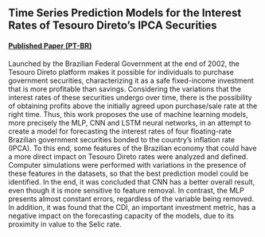 ## Time Series Prediction Models for the Interest Rates of Tesouro Direto’s IPCA Securities
#### [Published Paper (PT-BR)](http://dx.doi.org/10.21528/CBIC2021-11)

Launched by the Brazilian Federal Government at the end of 2002, the Tesouro Direto platform makes it possible for individuals to purchase government securities, characterizing it as a safe fixed-income investment that is more profitable than savings. Considering the variations that the interest rates of these securities undergo over time, there is the possibility of obtaining profits above the initially agreed upon purchase/sale rate at the right time. Thus, this work proposes the use of machine learning models, more precisely the MLP, CNN and LSTM neural networks, in an attempt to create a model for forecasting the interest rates of four floating-rate Brazilian government securities bonded to the country’s inflation rate (IPCA). To this end, some features of the Brazilian economy that could have a more direct impact on Tesouro Direto rates were analyzed and defined. Computer simulations were performed with variations in the presence of these features in the datasets, so that the best prediction model could be identified. In the end, it was concluded that CNN has a better overall result, even though it is more sensitive to feature removal. In contrast, the MLP presents almost constant errors, regardless of the variable being removed. In addition, it was found that the CDI, an important investment metric, has a negative impact on the forecasting capacity of the models, due to its proximity in value to the Selic rate.
